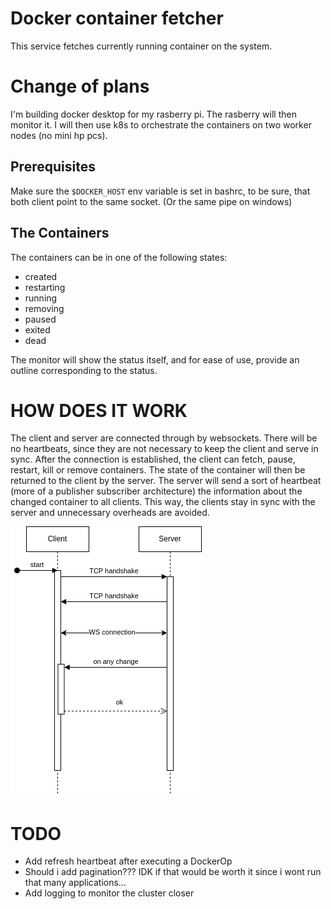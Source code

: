 # Docker container fetcher
This service fetches currently running container on the system.


# Change of plans
I'm building docker desktop for my rasberry pi. The rasberry will then monitor it. I will then use k8s to orchestrate the containers on two worker nodes (no mini hp pcs).



## Prerequisites
Make sure the ```$DOCKER_HOST``` env variable is set in bashrc, to be sure, that both client point to the same socket.
(Or the same pipe on windows)


## The Containers
The containers can be in one of the following states:
- created
- restarting
- running
- removing
- paused
- exited
- dead

The monitor will show the status itself, and for ease of use, provide an outline corresponding to the status.


# HOW DOES IT WORK
The client and server are connected through by websockets. There will be no heartbeats, since they are not necessary to keep the client and serve in sync.
After the connection is established, the client can fetch, pause, restart, kill or remove containers. The state of the container will then be returned to the client
by the server. The server will send a sort of heartbeat (more of a publisher subscriber architecture) the information about the changed container to all clients.
This way, the clients stay in sync with the server and unnecessary overheads are avoided.



![websocketsequence](/assets/websocketCM.drawio.png)

# TODO
- Add refresh heartbeat after executing a DockerOp
- Should i add pagination??? IDK if that would be worth it since i wont run that many applications...
- Add logging to monitor the cluster closer




